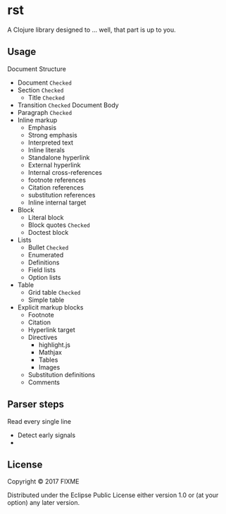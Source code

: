 # rst

A Clojure library designed to ... well, that part is up to you.

## Usage

Document Structure
- Document `Checked`
- Section `Checked`
  + Title `Checked`
- Transition `Checked`
Document Body
- Paragraph `Checked`
- Inline markup
  + Emphasis
  + Strong emphasis
  + Interpreted text
  + Inline literals
  + Standalone hyperlink
  + External hyperlink
  + Internal cross-references
  + footnote references
  + Citation references
  + substitution references
  + Inline internal target
- Block
  + Literal block
  + Block quotes `Checked`
  + Doctest block
- Lists
  + Bullet `Checked`
  + Enumerated
  + Definitions
  + Field lists
  + Option lists
- Table
  + Grid table `Checked`
  + Simple table
- Explicit markup blocks
  + Footnote
  + Citation
  + Hyperlink target
  + Directives
    - highlight.js
    - Mathjax
    - Tables
    - Images
  + Substitution definitions
  + Comments

## Parser steps

Read every single line
- Detect early signals
- 

## License

Copyright © 2017 FIXME

Distributed under the Eclipse Public License either version 1.0 or (at
your option) any later version.
